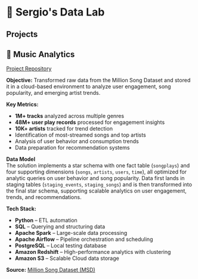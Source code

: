 # 🔬 Sergio's Data Lab

## Projects

## 🎼 Music Analytics  
[Project Repository](./Music%20Analytics)  

**Objective:** Transformed raw data from the Million Song Dataset and stored it in a cloud-based environment to analyze user engagement, song popularity, and emerging artist trends.

**Key Metrics:**  
- **1M+ tracks** analyzed across multiple genres
- **48M+ user play records** processed for engagement insights
- **10K+ artists** tracked for trend detection
- Identification of most-streamed songs and top artists
- Analysis of user behavior and consumption trends
- Data preparation for recommendation systems

**Data Model**  
The solution implements a star schema with one fact table (`songplays`) and four supporting dimensions (`songs`, `artists`, `users`, `time`), all optimized for analytic queries on user behavior and song popularity. Data first lands in staging tables (`staging_events`, `staging_songs`) and is then transformed into the final star schema, supporting scalable analytics on user engagement, trends, and recommendations.

**Tech Stack:**  
- **Python** – ETL automation
- **SQL** – Querying and structuring data
- **Apache Spark** – Large-scale data processing
- **Apache Airflow** – Pipeline orchestration and scheduling
- **PostgreSQL** – Local testing database
- **Amazon Redshift** – High-performance analytics with clustering
- **Amazon S3** – Scalable Cloud data storage

**Source:** [Million Song Dataset (MSD)](http://millionsongdataset.com/)  
